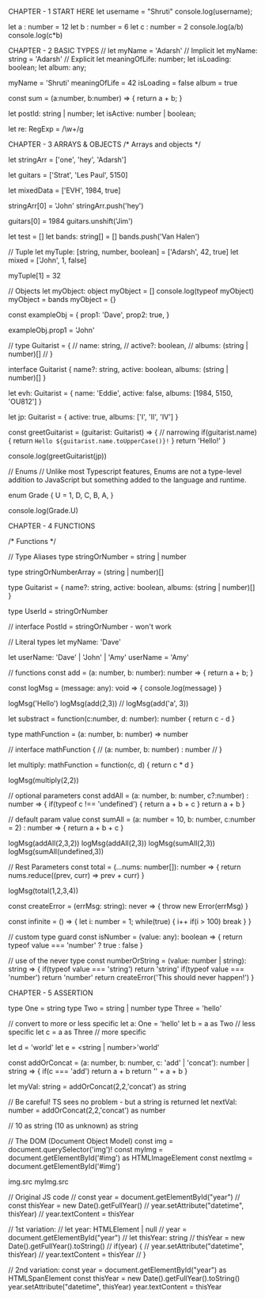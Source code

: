 CHAPTER - 1 START HERE
let username = "Shruti"
console.log(username);

let a : number = 12
let b : number = 6
let c : number = 2
console.log(a/b)
console.log(c*b)


CHAPTER - 2 BASIC TYPES
// let myName = 'Adarsh' // Implicit
let myName: string = 'Adarsh' // Explicit
let meaningOfLife: number;
let isLoading: boolean;
let album: any;

myName = 'Shruti'
meaningOfLife = 42
isLoading = false
album = true

const sum = (a:number, b:number) => {
    return a + b;
}

let postId: string | number;
let isActive: number | boolean;

let re: RegExp = /\w+/g


CHAPTER - 3 ARRAYS & OBJECTS
/* Arrays and objects */

let stringArr = ['one', 'hey', 'Adarsh']

let guitars = ['Strat', 'Les Paul', 5150]

let mixedData = ['EVH', 1984, true]

stringArr[0] = 'John'
stringArr.push('hey')

guitars[0] = 1984
guitars.unshift('Jim')

let test = []
let bands: string[] = []
bands.push('Van Halen')

// Tuple
let myTuple: [string, number, boolean] = ['Adarsh', 42, true]
let mixed = ['John', 1, false]

myTuple[1] = 32

// Objects
let myObject: object
myObject = []
console.log(typeof myObject)
myObject = bands
myObject = {}

const exampleObj = {
    prop1: 'Dave',
    prop2: true,
}

exampleObj.prop1 = 'John'

// type Guitarist = {
//     name: string,
//     active?: boolean,
//     albums: (string | number)[]
// }

interface Guitarist {
    name?: string,
    active: boolean,
    albums: (string | number)[]
}

let evh: Guitarist = {
    name: 'Eddie',
    active: false,
    albums: [1984, 5150, 'OU812']
}

let jp: Guitarist = {
    active: true,
    albums: ['I', 'II', 'IV']
}

const greetGuitarist = (guitarist: Guitarist) => {
    // narrowing
    if(guitarist.name) {
        return `Hello ${guitarist.name.toUpperCase()}!`
    }
    return 'Hello!'
}

console.log(greetGuitarist(jp))

// Enums
// Unlike most Typescript features, Enums are not a type-level addition to JavaScript but something added to the language and runtime.

enum Grade {
    U = 1,
    D,
    C,
    B,
    A,
}

console.log(Grade.U)


CHAPTER - 4 FUNCTIONS

/* Functions */

// Type Aliases
type stringOrNumber = string | number

type stringOrNumberArray = (string | number)[]

type Guitarist = {
    name?: string,
    active: boolean,
    albums: (string | number)[]
}

type UserId = stringOrNumber

// interface PostId = stringOrNumber - won't work

// Literal types
let myName: 'Dave'

let userName: 'Dave' | 'John' | 'Amy'
userName = 'Amy'

// functions
const add = (a: number, b: number): number => {
    return a + b;
}

const logMsg = (message: any): void => {
    console.log(message)
}

logMsg('Hello')
logMsg(add(2,3))
// logMsg(add('a', 3))

let substract = function(c:number, d: number): number {
    return c - d
}

type mathFunction = (a: number, b: number) => number

// interface mathFunction { 
//     (a: number, b: number) : number 
// }

let multiply: mathFunction = function(c, d) {
    return c * d
}

logMsg(multiply(2,2))

// optional parameters
const addAll = (a: number, b: number, c?:number) : number => {
    if(typeof c !== 'undefined') {
        return a + b + c
    }
    return a + b
}

// default param value
const sumAll = (a: number = 10, b: number, c:number = 2) : number => {
    return a + b + c
}

logMsg(addAll(2,3,2))
logMsg(addAll(2,3))
logMsg(sumAll(2,3))
logMsg(sumAll(undefined,3))

// Rest Parameters
const total = (...nums: number[]): number => {
    return nums.reduce((prev, curr) => prev + curr)
}

logMsg(total(1,2,3,4))

const createError = (errMsg: string): never => {
    throw new Error(errMsg)
}

const infinite = () => {
    let i: number = 1;
    while(true) {
        i++
        if(i > 100) break
    }
}

// custom type guard
const isNumber = (value: any): boolean => {
    return typeof value === 'number'
    ? true : false
}

// use of the never type
const numberOrString = (value: number | string): string => {
    if(typeof value === 'string') return 'string'
    if(typeof value === 'number') return 'number'
    return createError('This should never happen!')
}


CHAPTER - 5 ASSERTION

type One = string
type Two = string | number
type Three = 'hello'

// convert to more or less specific
let a: One = 'hello'
let b = a as Two // less specific
let c = a as Three // more specific

let d = <One>'world'
let e = <string | number>'world'

const addOrConcat = (a: number, b: number, c: 'add' | 'concat'): number | string => {
    if(c === 'add') return a + b
    return '' + a + b
}

let myVal: string = addOrConcat(2,2,'concat') as string

// Be careful! TS sees no problem - but a string is returned
let nextVal: number = addOrConcat(2,2,'concat') as number

// 10 as string
(10 as unknown) as string

// The DOM (Document Object Model)
const img = document.querySelector('img')!
const myImg = document.getElementById('#img') as HTMLImageElement
const nextImg = <HTMLImageElement>document.getElementById('#img')

img.src
myImg.src



// Original JS code
// const year = document.getElementById("year")
// const thisYear = new Date().getFullYear()
// year.setAttribute("datetime", thisYear)
// year.textContent = thisYear

// 1st variation:
// let year: HTMLElement | null
// year = document.getElementById("year")
// let thisYear: string
// thisYear = new Date().getFullYear().toString()
// if(year) {
//     year.setAttribute("datetime", thisYear)
//     year.textContent = thisYear
// }

// 2nd variation:
const year = document.getElementById("year") as HTMLSpanElement
const thisYear = new Date().getFullYear().toString()
year.setAttribute("datetime", thisYear)
year.textContent = thisYear
